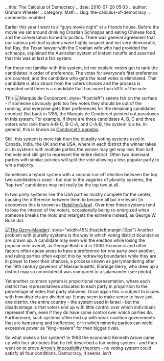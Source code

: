 .. title: The Calculus of Democracy
.. date: 2010-07-20 05:03
.. author: Graham Wheeler
.. category: Math
.. slug: the-calculus-of-democracy
.. comments: enabled

Earlier this year I went to a “guys movie night” at a friends house.
Before the movie we sat around drinking Croatian Schnapps and eating
Chinese food, and the conversation turned to politics. There was general
agreement that our various political systems were highly suspect and not
very democratic, but Ray, the Texan lawyer with the Croatian wife who
had provided the schnapps, explained the Australian system of instant
runoffs and asserted that this was at last a fair system.

For those not familiar with this system, let me explain: voters get to
rank the candidates in order of preference. The votes for everyone’s
first preference are counted, and the candidate who gets the least votes
is eliminated. That candidate is also struck from the voters choices and
the process is repeated until there is a candidate that has more than
50% of the vote.

This ![Marquis de
Condorcet](/images/Marquis_de_condorcet_hd.jpg "Marquis de Condorcet"){: style="float:left"}
seems fair on the surface - if someone obviously gets too few votes they
should be out of the running, and everyone gets their preferences for
the remaining candidates counted. But back in 1785, the Marquis de
Condorcet pointed out paradoxes in this system. For example, if there
are three candidates A, B, C and three voters who rank them A-B-C,
B-C-A, and C-A-B, the system is a tie. In general, this is known as
[Condorcet’s paradox](http://en.wikipedia.org/wiki/Voting_paradox).

Still, this system is more fair then the plurality voting systems used
in Canada, India, the UK and the USA, where in each district the winner
takes all. In systems with multiple parties the winner may get way less
than half the vote and still get to represent the entire district. Often
two dominant parties with similar policies will split the vote allowing
a less popular party to win a majority.

Sometimes a hybrid system with a second run-off election between the top
two candidates is used - but due to the vagaries of plurality systems,
the “top two” candidates may not really be the top two at all.

In two party systems like the USA parties mostly compete for the center,
causing the difference between them to become all but irrelevant (in
economics this is known as [Hotelling’s
law](http://en.wikipedia.org/wiki/Hotelling%27s_law)). Over time these
systems tend to lose the interest of the voters, occasionally being
re-energized when someone breaks the mold and retargets the extreme
instead, as George W. Bush did.

[![The
Gerry-Mander](/images/573px-The_Gerry-Mander_Edit.png "The Gerry-Mander")](/images/The_Gerry-Mander_Edit.png){: style="width:45%;float:left;margin:10px"}
Another
problem with plurality systems is the way in which voting district
boundaries are drawn up. A candidate may even win the election while
losing the popular vote overall, as George Bush did in 2000. Economic
and other factors often cause areas to have a preference for one party
over another, and ruling parties often exploit this by redrawing
boundaries while they are in power to favor their chances, a process
known as gerrymandering after the 19th century governor of
Massachusetts, Elbridge Gerry, who drew up a district map so convoluted
it was compared to a salamander (see photo).

Yet another common system is proportional representation, where each
district has representatives allocated to each party in proportion to
the percentage of votes that party obtained. Once again this is subject
to issues with how districts are divided up. It may seem to make sense
to have just one district, the entire country - the system used in
Israel - but the disadvantage is that voters end up with little control
over which individuals represent them, even if they do have some control
over which parties do. Furthermore, such systems often end up with weak
coalition governments that are hamstrung and ineffective, or in which
minority parties can wield excessive power as “king-makers” for their
bigger rivals.

So what makes a fair system? In 1963 the economist Kenneth Arrow came up
with four attributes that he felt described a fair voting system - and
then went on to prove [Arrow’s impossibility
theorem](http://en.wikipedia.org/wiki/Arrow's_impossibility_theorem) -
no voting system could satisfy all four conditions. Democracy, it seems,
isn’t.

